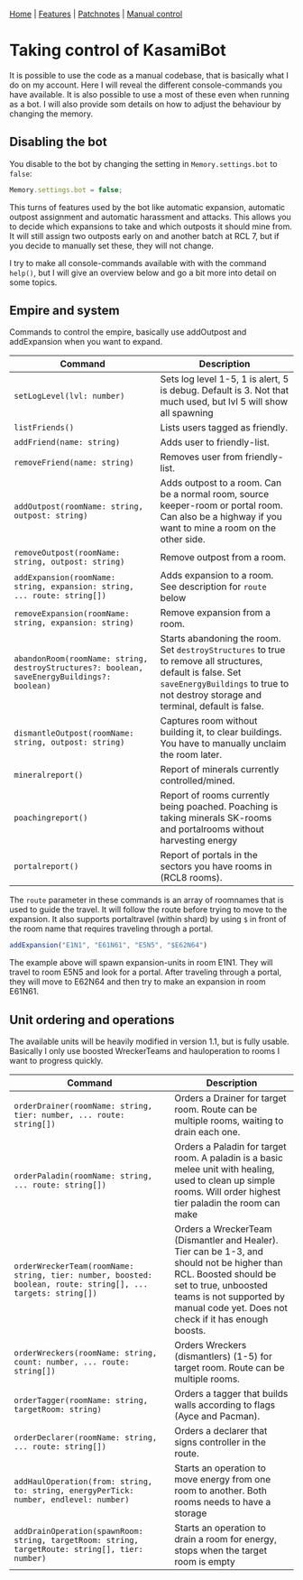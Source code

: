 [Home](index.md) | [Features](features.md) | [Patchnotes](patchnotes.md) | [Manual control](console.md)

# Taking control of KasamiBot

It is possible to use the code as a manual codebase, that is basically what I do on my account. Here I will reveal the different console-commands you have available. It is also possible to use a most of these even when running as a bot. I will also provide som details on how to adjust the behaviour by changing the memory.

## Disabling the bot

You disable to the bot by changing the setting in `Memory.settings.bot` to `false`:

```javascript
Memory.settings.bot = false;
```

This turns of features used by the bot like automatic expansion, automatic outpost assignment and automatic harassment and attacks. This allows you to decide which expansions to take and which outposts it should mine from. It will still assign two outposts early on and another batch at RCL 7, but if you decide to manually set these, they will not change.

I try to make all console-commands available with with the command `help()`, but I will give an overview below and go a bit more into detail on some topics.

## Empire and system

Commands to control the empire, basically use addOutpost and addExpansion when you want to expand.

| Command | Description |
| ------- | ----------- |
| `setLogLevel(lvl: number)` | Sets log level 1-5, 1 is alert, 5 is debug. Default is 3. Not that much used, but lvl 5 will show all spawning |
| `listFriends()` | Lists users tagged as friendly. |
| `addFriend(name: string)` | Adds user to friendly-list. |
| `removeFriend(name: string)` | Removes user from friendly-list. |
| `addOutpost(roomName: string, outpost: string)` | Adds outpost to a room. Can be a normal room, source keeper-room or portal room. Can also be a highway if you want to mine a room on the other side. |
| `removeOutpost(roomName: string, outpost: string)` | Remove outpost from a room. |
| `addExpansion(roomName: string, expansion: string, ... route: string[])` | Adds expansion to a room. See description for `route` below |
| `removeExpansion(roomName: string, expansion: string)` | Remove expansion from a room. |
| `abandonRoom(roomName: string, destroyStructures?: boolean, saveEnergyBuildings?: boolean)` | Starts abandoning the room. Set `destroyStructures` to true to remove all structures, default is false. Set `saveEnergyBuildings` to true to not destroy storage and terminal, default is false. |
| `dismantleOutpost(roomName: string, outpost: string)` | Captures room without building it, to clear buildings. You have to manually unclaim the room later. |
| `mineralreport()` | Report of minerals currently controlled/mined. |
| `poachingreport()` | Report of rooms currently being poached. Poaching is taking minerals SK-rooms and portalrooms without harvesting energy  |
| `portalreport()` | Report of portals in the sectors you have rooms in (RCL8 rooms). |

The `route` parameter in these commands is an array of roomnames that is used to guide the travel. It will follow the route before trying to move to the expansion. It also supports portaltravel (within shard) by using `$` in front of the room name that requires traveling through a portal.
```javascript
addExpansion("E1N1", "E61N61", "E5N5", "$E62N64")
```
The example above will spawn expansion-units in room E1N1. They will travel to room E5N5 and look for a portal. After traveling through a portal, they will move to E62N64 and then try to make an expansion in room E61N61.

## Unit ordering and operations

The available units will be heavily modified in version 1.1, but is fully usable. Basically I only use boosted WreckerTeams and hauloperation to rooms I want to progress quickly.

| Command | Description |
| ------- | ----------- |
| `orderDrainer(roomName: string, tier: number, ... route: string[])` | Orders a Drainer for target room. Route can be multiple rooms, waiting to drain each one. |
| `orderPaladin(roomName: string, ... route: string[])` | Orders a Paladin for target room. A paladin is a basic melee unit with healing, used to clean up simple rooms. Will order highest tier paladin the room can make |
| `orderWreckerTeam(roomName: string, tier: number, boosted: boolean, route: string[], ... targets: string[])` | Orders a WreckerTeam (Dismantler and Healer). Tier can be 1-3, and should not be higher than RCL. Boosted should be set to true, unboosted teams is not supported by manual code yet. Does not check if it has enough boosts. |
| `orderWreckers(roomName: string, count: number, ... route: string[])` | Orders Wreckers (dismantlers) (1-5) for target room. Route can be multiple rooms. |
| `orderTagger(roomName: string, targetRoom: string)` | Orders a tagger that builds walls according to flags (Ayce and Pacman). |
| `orderDeclarer(roomName: string, ... route: string[])` | Orders a declarer that signs controller in the route. |
| `addHaulOperation(from: string, to: string, energyPerTick: number, endlevel: number)` | Starts an operation to move energy from one room to another. Both rooms needs to have a storage |
| `addDrainOperation(spawnRoom: string, targetRoom: string, targetRoute: string[], tier: number)` | Starts an operation to drain a room for energy, stops when the target room is empty |
